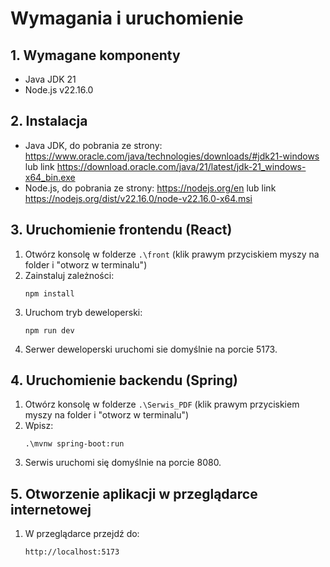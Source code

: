 # Wymagania i uruchomienie

## 1. Wymagane komponenty
- Java JDK 21
- Node.js v22.16.0

## 2. Instalacja
- Java JDK, do pobrania ze strony: https://www.oracle.com/java/technologies/downloads/#jdk21-windows lub link https://download.oracle.com/java/21/latest/jdk-21_windows-x64_bin.exe
- Node.js, do pobrania ze strony: https://nodejs.org/en lub link https://nodejs.org/dist/v22.16.0/node-v22.16.0-x64.msi

## 3. Uruchomienie frontendu (React)
1. Otwórz konsolę w folderze `.\front` (klik prawym przyciskiem myszy na folder i "otworz w terminalu")  
2. Zainstaluj zależności:  
   ```
   npm install
   ```
3. Uruchom tryb deweloperski:  
   ```
   npm run dev
   ```
4. Serwer deweloperski uruchomi sie domyślnie na porcie 5173.

## 4. Uruchomienie backendu (Spring)
1. Otwórz konsolę w folderze `.\Serwis_PDF` (klik prawym przyciskiem myszy na folder i "otworz w terminalu")    
2. Wpisz:  
   ```
   .\mvnw spring-boot:run
   ```
3. Serwis uruchomi się domyślnie na porcie 8080.

## 5. Otworzenie aplikacji w przeglądarce internetowej

1. W przeglądarce przejdź do:  
   ```
   http://localhost:5173
   ```